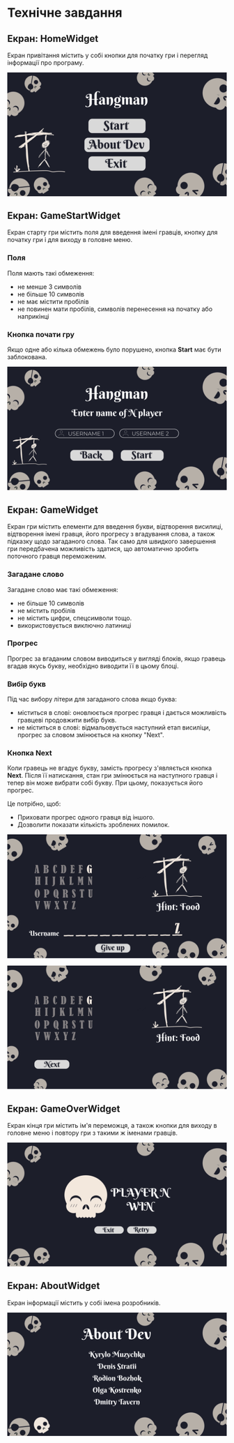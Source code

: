 # Технічне завдання

## Екран: HomeWidget

Екран привітання містить у собі кнопки для початку гри і перегляд інформації про програму.

![Design](../../assets/08-design-home-widget.png)

## Екран: GameStartWidget

Екран старту гри містить поля для введення імені гравців, кнопку для початку гри і для виходу в головне меню.

### Поля

Поля мають такі обмеження:

- не менше 3 символів
- не більше 10 символів
- не має містити пробілів
- не повинен мати пробілів, символів перенесення на початку або наприкінці

### Кнопка почати гру

Якщо одне або кілька обмежень було порушено, кнопка **Start** має бути заблокована.

![Design](../../assets/10-design-game-start-widget.png)

## Екран: GameWidget

Екран гри містить елементи для введення букви, відтворення висилиці, відтворення імені гравця, його прогресу з вгадування слова, а також підказку щодо загаданого слова. Так само для швидкого завершення гри передбачена можливість здатися, що автоматично зробить поточного гравця переможеним.

### Загадане слово

Загадане слово має такі обмеження:

- не більше 10 символів
- не містить пробілів
- не містить цифри, спецсимволи тощо.
- використовується виключно латиниці

### Прогрес

Прогрес за вгаданим словом виводиться у вигляді блоків, якщо гравець вгадав якусь букву, необхідно виводити її в цьому блоці.

### Вибір букв

Під час вибору літери для загаданого слова якщо буква:

- міститься в слові: оновлюється прогрес гравця і дається можливість гравцеві продовжити вибір букв.
- не міститься в слові: відмальовується наступний етап висиліци, прогрес за словом змінюється на кнопку "Next".

### Кнопка Next

Коли гравець не вгадує букву, замість прогресу з'являється кнопка **Next**. Після її натискання, стан гри змінюється на наступного гравця і тепер він може вибрати собі букву. При цьому, показується його прогрес.

Це потрібно, щоб:

- Приховати прогрес одного гравця від іншого.
- Дозволити показати кількість зроблених помилок.

![Design](../../assets/11-design-game-widget.png)

![Design](../../assets/12-design-game-inter-widget.png)

## Екран: GameOverWidget

Екран кінця гри містить ім'я переможця, а також кнопки для виходу в головне меню і повтору гри з такими ж іменами гравців.

![Design](../../assets/13-design-game-over-widget.png)

## Екран: AboutWidget

Екран інформації містить у собі імена розробників.

![Design](../../assets/09-design-about-widget.png)

